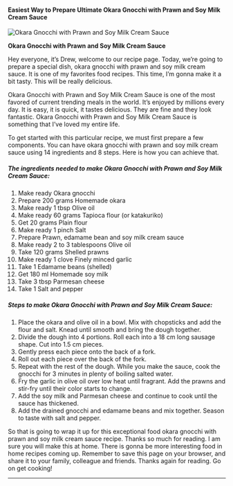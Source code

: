             

#### Easiest Way to Prepare Ultimate Okara Gnocchi with Prawn and Soy Milk Cream Sauce

![Okara Gnocchi with Prawn and Soy Milk Cream Sauce](https://img-global.cpcdn.com/recipes/6136839059537920/751x532cq70/okara-gnocchi-with-prawn-and-soy-milk-cream-sauce-recipe-main-photo.jpg)

**Okara Gnocchi with Prawn and Soy Milk Cream Sauce**

Hey everyone, it’s Drew, welcome to our recipe page. Today, we’re going to prepare a special dish, okara gnocchi with prawn and soy milk cream sauce. It is one of my favorites food recipes. This time, I’m gonna make it a bit tasty. This will be really delicious.

Okara Gnocchi with Prawn and Soy Milk Cream Sauce is one of the most favored of current trending meals in the world. It’s enjoyed by millions every day. It is easy, it is quick, it tastes delicious. They are fine and they look fantastic. Okara Gnocchi with Prawn and Soy Milk Cream Sauce is something that I’ve loved my entire life.

To get started with this particular recipe, we must first prepare a few components. You can have okara gnocchi with prawn and soy milk cream sauce using 14 ingredients and 8 steps. Here is how you can achieve that.

##### The ingredients needed to make Okara Gnocchi with Prawn and Soy Milk Cream Sauce:

1.  Make ready Okara gnocchi
2.  Prepare 200 grams Homemade okara
3.  Make ready 1 tbsp Olive oil
4.  Make ready 60 grams Tapioca flour (or katakuriko)
5.  Get 20 grams Plain flour
6.  Make ready 1 pinch Salt
7.  Prepare Prawn, edamame bean and soy milk cream sauce
8.  Make ready 2 to 3 tablespoons Olive oil
9.  Take 120 grams Shelled prawns
10.  Make ready 1 clove Finely minced garlic
11.  Take 1 Edamame beans (shelled)
12.  Get 180 ml Homemade soy milk
13.  Take 3 tbsp Parmesan cheese
14.  Take 1 Salt and pepper

##### Steps to make Okara Gnocchi with Prawn and Soy Milk Cream Sauce:

1.  Place the okara and olive oil in a bowl. Mix with chopsticks and add the flour and salt. Knead until smooth and bring the dough together.
2.  Divide the dough into 4 portions. Roll each into a 18 cm long sausage shape. Cut into 1.5 cm pieces.
3.  Gently press each piece onto the back of a fork.
4.  Roll out each piece over the back of the fork.
5.  Repeat with the rest of the dough. While you make the sauce, cook the gnocchi for 3 minutes in plenty of boiling salted water.
6.  Fry the garlic in olive oil over low heat until fragrant. Add the prawns and stir-fry until their color starts to change.
7.  Add the soy milk and Parmesan cheese and continue to cook until the sauce has thickened.
8.  Add the drained gnocchi and edamame beans and mix together. Season to taste with salt and pepper.

So that is going to wrap it up for this exceptional food okara gnocchi with prawn and soy milk cream sauce recipe. Thanks so much for reading. I am sure you will make this at home. There is gonna be more interesting food in home recipes coming up. Remember to save this page on your browser, and share it to your family, colleague and friends. Thanks again for reading. Go on get cooking!

* * *